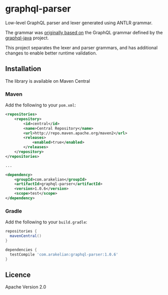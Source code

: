 # graphql-parser

Low-level GraphQL parser and lexer generated using ANTLR grammar.

The grammar was [originally based on](https://github.com/graphql-java/graphql-java/blob/master/src/main/antlr/Graphql.g4) the GraphQL grammar defined by the [graphql-java](https://github.com/graphql-java/graphql-java) project.

This project separates the lexer and parser grammars, and has additional changes to enable better runtime validation.

## Installation

The library is available on Maven Central

### Maven

Add the following to your `pom.xml`:

```xml
<repositories>
    <repository>
        <id>central</id>
        <name>Central Repository</name>
        <url>http://repo.maven.apache.org/maven2</url>
        <releases>
            <enabled>true</enabled>
        </releases>
    </repository>
</repositories>

...

<dependency>
    <groupId>com.arakelian</groupId>
    <artifactId>graphql-parser</artifactId>
    <version>1.0.6</version>
    <scope>test</scope>
</dependency>
```

### Gradle

Add the following to your `build.gradle`:

```groovy
repositories {
  mavenCentral()
}

dependencies {
  testCompile 'com.arakelian:graphql-parser:1.0.6'
}
```

## Licence

Apache Version 2.0
